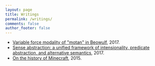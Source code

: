 ```yaml
---
layout: page
title: Writings
permalink: /writings/
comments: false
author_footer: false
---
```


* [Variable force modality of "motan" in Beowulf](https://ling.auf.net/lingbuzz/003541), 2017.
* [Sense abstraction: a unified framework of intensionality, predicate abstraction, and alternative semantics](https://ling.auf.net/lingbuzz/003487), 2017.
* [On the history of Minecraft](http://www.packerintersections.com/the-history-of-minecraft-how-a-swedish-indie-game-came-to-dominate-the-world.html), 2015.

